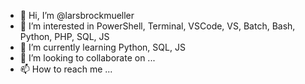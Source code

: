- 👋 Hi, I’m @larsbrockmueller
- 👀 I’m interested in PowerShell, Terminal, VSCode, VS, Batch, Bash, Python, PHP, SQL, JS
- 🌱 I’m currently learning Python, SQL, JS
- 💞️ I’m looking to collaborate on ...
- 📫 How to reach me ...

<!---
larsbrockmueller/larsbrockmueller is a ✨ special ✨ repository because its `README.md` (this file) appears on your GitHub profile.
You can click the Preview link to take a look at your changes.
--->

